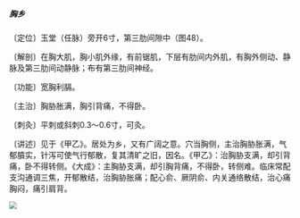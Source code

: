 ##### 胸乡

〔定位〕玉堂（任脉）旁开6寸，第三肋间隙中（图48）。

〔解剖〕在胸大肌，胸小肌外缘，有前锯肌，下层有肋间内外肌，有胸外侧动、静脉及第三肋间动静脉；布有第三肋间神经。

〔功能〕宽胸利膈。

〔主治〕胸胁胀满，胸引背痛，不得卧。

〔刺灸〕平刺或斜刺0.3～0.6寸，可灸。

〔讲述〕见于《甲乙》。居处为乡，又有广阔之意。穴当胸侧，主治胸胁胀满，气郁膹实，针泻可使气行郁散，复其清旷之旧，因名。《甲乙》：治胸胁支满，却引背痛，卧不得转侧。《大成》：主胸胁支满，却引胸背痛，不得卧，转侧难。临床常配支沟通调三焦，开郁散结，治胸胁胀痛；配心俞、厥阴俞、内关通络散结，治心痛胸闷，痛引肩背。

<img src="./img/图48.jpg" style="zoom:80%;" />
